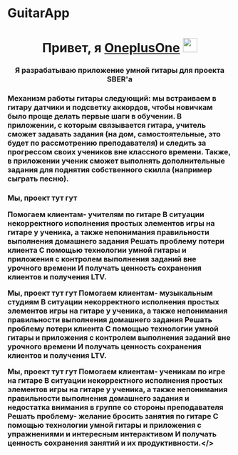 # GuitarApp

<h1 align="center">Привет, я <a href="https://daniilshat.ru/" target="_blank">OneplusOne</a> 
<img src="https://github.com/blackcater/blackcater/raw/main/images/Hi.gif" height="32"/></h1>
<h3 align="center">Я разрабатываю приложение умной гитары для проекта SBER'a</h3>
<h3 align="left">Механизм работы гитары следующий: мы встраиваем в гитару датчики и подсветку аккордов, чтобы новичкам было проще делать первые шаги в обучении. В приложении, с которым связывается гитара,  учитель сможет задавать задания (на дом, самостоятельные, это будет по рассмотрению преподавателя) и следить за прогрессом своих учеников вне классного времени. Также, в приложении ученик сможет выполнять дополнительные задания для поднятия собственного скилла (например сыграть песню). </h3>
<h3 align ="left">Мы, проект тут гут 

Помогаем клиентам- учителям по гитаре 
В ситуации некорректного исполнения простых элементов игры на гитаре у ученика, а также непонимания правильности выполнения домашнего задания 
Решать проблему  потери клиента 
С помощью технологии умной гитары и приложения с контролем выполнения заданий вне урочного времени 
И получать ценность сохранения клиентов и получения LTV. 
 

Мы, проект тут гут 
Помогаем клиентам- музыкальным студиям 
В ситуации некорректного исполнения простых элементов игры на гитаре у ученика, а также непонимания правильности выполнения домашнего задания 
Решать проблему  потери клиента 
С помощью технологии умной гитары и приложения с контролем выполнения заданий вне урочного времени 
И получать ценность сохранения клиентов и получения LTV. 
 
Мы, проект тут гут 
Помогаем клиентам- ученикам по игре на гитаре 
В ситуации некорректного исполнения простых элементов игры на гитаре у ученика, а также непонимания правильности выполнения домашнего задания и недостатка внимания в группе со стороны преподавателя 
Решать проблему- желание бросить занятия по гитаре 
С помощью технологии умной гитары и приложения с упражнениями и интересным интерактивом 
И получать ценность сохранения занятий и их продуктивности.</>
